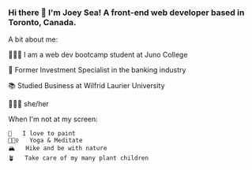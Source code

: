 ### Hi there 👋 I'm Joey Sea! A front-end web developer based in Toronto, Canada.

A bit about me:

👩🏻‍💻   I am a web dev bootcamp student at Juno College

🏦   Former Investment Specialist in the banking industry

📚   Studied Business at Wilfrid Laurier University

🙋🏻‍♀️   she/her

When I'm not at my screen:

    🎨   I love to paint
    🧘🏻‍♀️   Yoga & Meditate
    🏔   Hike and be with nature
    🪴   Take care of my many plant children


<!--
**joeycsea/joeycsea** is a ✨ _special_ ✨ repository because its `README.md` (this file) appears on your GitHub profile.

Here are some ideas to get you started:

- 🔭 I’m currently working on ...
- 🌱 I’m currently learning ...
- 👯 I’m looking to collaborate on ...
- 🤔 I’m looking for help with ...
- 💬 Ask me about ...
- 📫 How to reach me: ...
- 😄 Pronouns: ...
- ⚡ Fun fact: ...
-->
